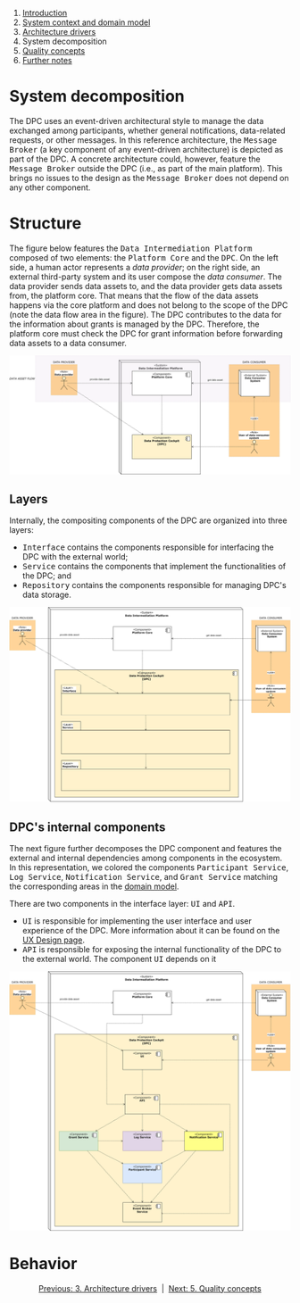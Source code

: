 1. [Introduction](index.md)
2. [System context and domain model](system-context.md)
3. [Architecture drivers](drivers.md)
4. System decomposition
5. [Quality concepts](quality.md)
6. [Further notes](conclusion.md)

# System decomposition

The DPC uses an event-driven architectural style to manage the data exchanged among participants, whether general notifications, data-related requests, or other messages. In this reference architecture, the <kbd>Message Broker</kbd> (a key component of any event-driven architecture) is depicted as part of the DPC. A concrete architecture could, however, feature the <kbd>Message Broker</kbd> outside the DPC (i.e., as part of the main platform). This brings no issues to the design as the <kbd>Message Broker</kbd> does not depend on any other component.

# Structure

The figure below features the <kbd>Data Intermediation Platform</kbd> composed of two elements: the <kbd>Platform Core</kbd> and the <kbd>DPC</kbd>. On the left side, a human actor represents a _data provider_; on the right side, an external third-party system and its user compose the _data consumer_. The data provider sends data assets to, and the data provider gets data assets from, the platform core. That means that the flow of the data assets happens via the core platform and does not belong to the scope of the DPC (note the data flow area in the figure). The DPC contributes to the data for the information about grants is managed by the DPC. Therefore, the platform core must check the DPC for grant information before forwarding data assets to a data consumer.

![first decomposition](images/diagram_decomposition-1.svg)

## Layers

Internally, the compositing components of the DPC are organized into three layers: 

- <kbd>Interface</kbd> contains the components responsible for interfacing the DPC with the external world;
- <kbd>Service</kbd> contains the components that implement the functionalities of the DPC; and
- <kbd>Repository</kbd> contains the components responsible for managing DPC's data storage.

![first decomposition](images/diagram_decomposition-layers.svg)

## DPC's internal components

The next figure further decomposes the DPC component and features the external and internal dependencies among components in the ecosystem. In this representation, we colored the components <kbd>Participant Service</kbd>, <kbd>Log Service</kbd>, <kbd>Notification Service</kbd>, and <kbd>Grant Service</kbd> matching the corresponding areas in the [domain model](system-context.md#domain-model).

There are two components in the interface layer: <kbd>UI</kbd> and <kbd>API</kbd>.

- <kbd>UI</kbd> is responsible for implementing the user interface and user experience of the DPC. More information about it can be found on the [UX Design page](../UX-Design/index.md).
- <kbd>API</kbd> is responsible for exposing the internal functionality of the DPC to the external world. The component <kbd>UI</kbd> depends on it

![first decomposition](images/diagram_decomposition-2.svg)



# Behavior

<p align="center">
    <a href="system-context.md">Previous: 3. Architecture drivers</a>&nbsp; | &nbsp;<a href="decomposition.md">Next: 5. Quality concepts</a>
</p>
